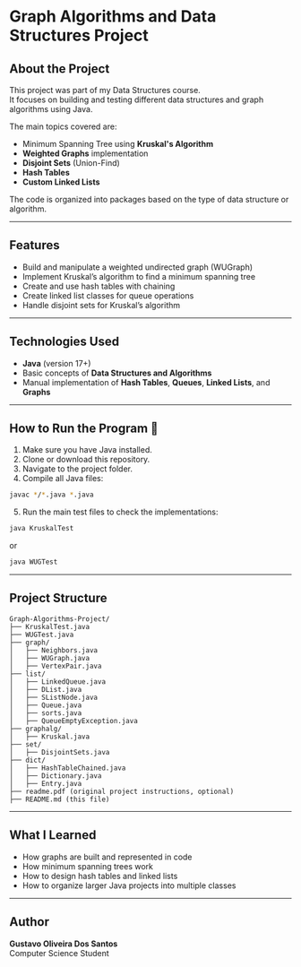 
# Graph Algorithms and Data Structures Project 

## About the Project
This project was part of my Data Structures course.  
It focuses on building and testing different data structures and graph algorithms using Java.

The main topics covered are:
- Minimum Spanning Tree using **Kruskal's Algorithm**
- **Weighted Graphs** implementation
- **Disjoint Sets** (Union-Find)
- **Hash Tables**
- **Custom Linked Lists**

The code is organized into packages based on the type of data structure or algorithm.

---

## Features
- Build and manipulate a weighted undirected graph (WUGraph)
- Implement Kruskal’s algorithm to find a minimum spanning tree
- Create and use hash tables with chaining
- Create linked list classes for queue operations
- Handle disjoint sets for Kruskal’s algorithm

---

## Technologies Used
- **Java** (version 17+)
- Basic concepts of **Data Structures and Algorithms**
- Manual implementation of **Hash Tables**, **Queues**, **Linked Lists**, and **Graphs**

---

## How to Run the Program 🚀
1. Make sure you have Java installed.
2. Clone or download this repository.
3. Navigate to the project folder.
4. Compile all Java files:

```bash
javac */*.java *.java
```

5. Run the main test files to check the implementations:

```bash
java KruskalTest
```
or
```bash
java WUGTest
```

---

## Project Structure
```
Graph-Algorithms-Project/
├── KruskalTest.java
├── WUGTest.java
├── graph/
│   ├── Neighbors.java
│   ├── WUGraph.java
│   ├── VertexPair.java
├── list/
│   ├── LinkedQueue.java
│   ├── DList.java
│   ├── SListNode.java
│   ├── Queue.java
│   ├── sorts.java
│   ├── QueueEmptyException.java
├── graphalg/
│   ├── Kruskal.java
├── set/
│   ├── DisjointSets.java
├── dict/
│   ├── HashTableChained.java
│   ├── Dictionary.java
│   ├── Entry.java
├── readme.pdf (original project instructions, optional)
├── README.md (this file)
```

---

## What I Learned
- How graphs are built and represented in code
- How minimum spanning trees work
- How to design hash tables and linked lists
- How to organize larger Java projects into multiple classes

---

## Author
**Gustavo Oliveira Dos Santos**  
Computer Science Student
